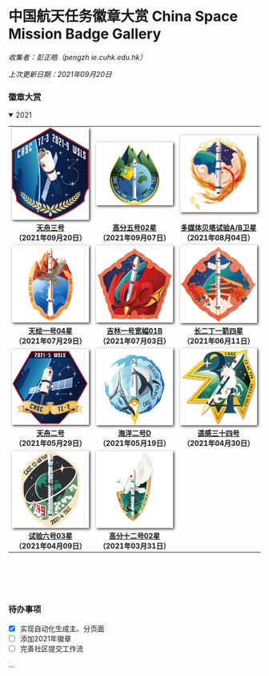 
# 中国航天任务徽章大赏  China Space Mission Badge Gallery

*收集者：彭正皓（pengzh ie.cuhk.edu.hk）*

*上次更新日期：2021年09月20日*


### 徽章大赏



<details open> 
<summary>2021</summary> 
<table border="0" width=1000px align="center" style="margin-bottom: 100px;">
<tr><td align="center" width=240px><img align="center" width=240px style=" box-shadow:2px 2px 5px #333333;" src="gallery/2021/20210920/20210920.png" /></td><td align="center" width=240px><img align="center" width=240px style=" box-shadow:2px 2px 5px #333333;" src="gallery/2021/20210907/20210907.jpg" /></td><td align="center" width=240px><img align="center" width=240px style=" box-shadow:2px 2px 5px #333333;" src="gallery/2021/20210804/20210804.jpg" /></td></tr><tr><td align="center"><b><a href="gallery/2021/20210920">天舟三号</a><br>（2021年09月20日）</b></td><td align="center"><b><a href="gallery/2021/20210907">高分五号02星</a><br>（2021年09月07日）</b></td><td align="center"><b><a href="gallery/2021/20210804">多媒体贝塔试验A/B卫星</a><br>（2021年08月04日）</b></td></tr><tr><td align="center" width=240px><img align="center" width=240px style=" box-shadow:2px 2px 5px #333333;" src="gallery/2021/20210729/20210729.png" /></td><td align="center" width=240px><img align="center" width=240px style=" box-shadow:2px 2px 5px #333333;" src="gallery/2021/20210703/20210703.png" /></td><td align="center" width=240px><img align="center" width=240px style=" box-shadow:2px 2px 5px #333333;" src="gallery/2021/20210611/20210611.jpg" /></td></tr><tr><td align="center"><b><a href="gallery/2021/20210729">天绘一号04星</a><br>（2021年07月29日）</b></td><td align="center"><b><a href="gallery/2021/20210703">吉林一号宽幅01B</a><br>（2021年07月03日）</b></td><td align="center"><b><a href="gallery/2021/20210611">长二丁一箭四星</a><br>（2021年06月11日）</b></td></tr><tr><td align="center" width=240px><img align="center" width=240px style=" box-shadow:2px 2px 5px #333333;" src="gallery/2021/20210529/20210529.jpeg" /></td><td align="center" width=240px><img align="center" width=240px style=" box-shadow:2px 2px 5px #333333;" src="gallery/2021/20210519/20210519.png" /></td><td align="center" width=240px><img align="center" width=240px style=" box-shadow:2px 2px 5px #333333;" src="gallery/2021/20210430/20210430.png" /></td></tr><tr><td align="center"><b><a href="gallery/2021/20210529">天舟二号</a><br>（2021年05月29日）</b></td><td align="center"><b><a href="gallery/2021/20210519">海洋二号D</a><br>（2021年05月19日）</b></td><td align="center"><b><a href="gallery/2021/20210430">遥感三十四号</a><br>（2021年04月30日）</b></td></tr><tr><td align="center" width=240px><img align="center" width=240px style=" box-shadow:2px 2px 5px #333333;" src="gallery/2021/20210409/20210409.png" /></td><td align="center" width=240px><img align="center" width=240px style=" box-shadow:2px 2px 5px #333333;" src="gallery/2021/20210331/20210331.jpg" /></td></tr><tr><td align="center"><b><a href="gallery/2021/20210409">试验六号03星</a><br>（2021年04月09日）</b></td><td align="center"><b><a href="gallery/2021/20210331">高分十二号02星</a><br>（2021年03月31日）</b></td></tr>
</table>
</details>




### 待办事项

* [x] 实现自动化生成主、分页面
* [ ] 添加2021年徽章
* [ ] 完善社区提交工作流

...

